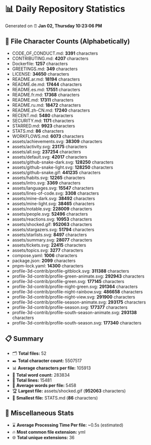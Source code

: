 # 📊 Daily Repository Statistics
Generated on ⏰ **Jan 02, Thursday 10:23:06 PM**

## 📂 File Character Counts (Alphabetically)
- CODE_OF_CONDUCT.md: **3391** characters
- CONTRIBUTING.md: **4207** characters
- Dockerfile: **1257** characters
- GREETINGS.md: **349** characters
- LICENSE: **34650** characters
- README.ar.md: **18194** characters
- README.de.md: **17444** characters
- README.es.md: **17551** characters
- README.fr.md: **17368** characters
- README.md: **17311** characters
- README.ru.md: **18472** characters
- README.zh-CN.md: **17240** characters
- RECENT.md: **5480** characters
- SECURITY.md: **1171** characters
- STARRED.md: **9923** characters
- STATS.md: **86** characters
- WORKFLOWS.md: **6073** characters
- assets/achievements.svg: **38309** characters
- assets/activity.svg: **23175** characters
- assets/all.svg: **237254** characters
- assets/default.svg: **42017** characters
- assets/github-snake-dark.svg: **128250** characters
- assets/github-snake-light.svg: **128250** characters
- assets/github-snake.gif: **441235** characters
- assets/habits.svg: **12265** characters
- assets/intro.svg: **3369** characters
- assets/languages.svg: **15547** characters
- assets/lines-of-code.svg: **3308** characters
- assets/mine-dark.svg: **38492** characters
- assets/mine-light.svg: **38465** characters
- assets/notable.svg: **228009** characters
- assets/people.svg: **52496** characters
- assets/reactions.svg: **10953** characters
- assets/shocked.gif: **952063** characters
- assets/stargazers.svg: **51794** characters
- assets/starlists.svg: **8497** characters
- assets/summary.svg: **28077** characters
- assets/tickets.svg: **22415** characters
- assets/topics.svg: **3277** characters
- compose.yaml: **1006** characters
- package.json: **2099** characters
- pnpm-lock.yaml: **14300** characters
- profile-3d-contrib/profile-gitblock.svg: **311388** characters
- profile-3d-contrib/profile-green-animate.svg: **292943** characters
- profile-3d-contrib/profile-green.svg: **177145** characters
- profile-3d-contrib/profile-night-green.svg: **291364** characters
- profile-3d-contrib/profile-night-rainbow.svg: **486658** characters
- profile-3d-contrib/profile-night-view.svg: **291900** characters
- profile-3d-contrib/profile-season-animate.svg: **293175** characters
- profile-3d-contrib/profile-season.svg: **177377** characters
- profile-3d-contrib/profile-south-season-animate.svg: **293138** characters
- profile-3d-contrib/profile-south-season.svg: **177340** characters

## 📋 Summary
- 🗂️ **Total files:** 52
- ✒️ **Total character count:** 5507517
- 📊 **Average characters per file:** 105913
- 📝 **Total word count:** 283834
- 🧾 **Total lines:** 15481
- 📐 **Average words per file:** 5458
- 🏆 **Largest file:** assets/shocked.gif (**952063** characters)
- 🥉 **Smallest file:** STATS.md (**86** characters)

## 🌟 Miscellaneous Stats
- ⌛ **Average Processing Time Per file:** ~0.5s (estimated)
- 🔥 **Most common file extension:** yml
- 🌐 **Total unique extensions:** 36
